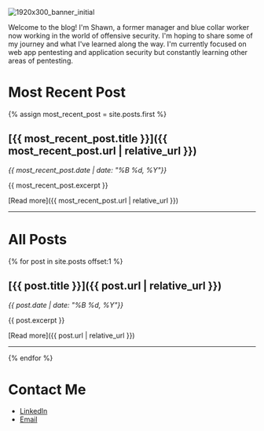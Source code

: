 ![1920x300_banner_initial](https://github.com/user-attachments/assets/f3263e2a-d729-46ef-a5ec-36abc4526c71)


Welcome to the blog! I'm Shawn, a former manager and blue collar worker now working in the world of offensive security. I'm hoping to share some of my journey and what I've learned along the way. I'm currently focused on web app pentesting and application security but constantly learning other areas of pentesting.

# Most Recent Post

{% assign most_recent_post = site.posts.first %}

## [{{ most_recent_post.title }}]({{ most_recent_post.url | relative_url }})
*{{ most_recent_post.date | date: "%B %d, %Y"}}*

{{ most_recent_post.excerpt }}

[Read more]({{ most_recent_post.url | relative_url }})

---

# All Posts

{% for post in site.posts offset:1 %}
## [{{ post.title }}]({{ post.url | relative_url }})
*{{ post.date | date: "%B %d, %Y"}}*

{{ post.excerpt }}

[Read more]({{ post.url | relative_url }})

---
{% endfor %}

# Contact Me

- [LinkedIn](https://www.linkedin.com/in/shawn-szczepkowski/)
- [Email](mailto:shawnszczepkowski@gmail.com)

